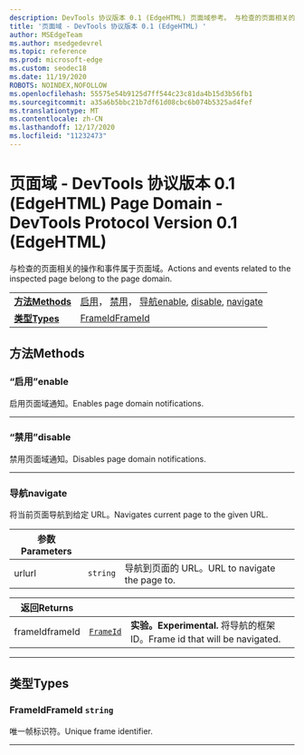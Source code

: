 ```yaml
---
description: DevTools 协议版本 0.1 (EdgeHTML) 页面域参考。 与检查的页面相关的操作和事件属于页面域。
title: '页面域 - DevTools 协议版本 0.1 (EdgeHTML) '
author: MSEdgeTeam
ms.author: msedgedevrel
ms.topic: reference
ms.prod: microsoft-edge
ms.custom: seodec18
ms.date: 11/19/2020
ROBOTS: NOINDEX,NOFOLLOW
ms.openlocfilehash: 55575e54b9125d7ff544c23c81da4b15d3b56fb1
ms.sourcegitcommit: a35a6b5bbc21b7df61d08cbc6b074b5325ad4fef
ms.translationtype: MT
ms.contentlocale: zh-CN
ms.lasthandoff: 12/17/2020
ms.locfileid: "11232473"
---
```

# <span data-ttu-id="54c1d-104">页面域 - DevTools 协议版本 0.1 (EdgeHTML) </span><span class="sxs-lookup"><span data-stu-id="54c1d-104">Page Domain - DevTools Protocol Version 0.1 (EdgeHTML)</span></span>  

<span data-ttu-id="54c1d-105">与检查的页面相关的操作和事件属于页面域。</span><span class="sxs-lookup"><span data-stu-id="54c1d-105">Actions and events related to the inspected page belong to the page domain.</span></span>

| | |
|-|-|
| [**<span data-ttu-id="54c1d-106">方法</span><span class="sxs-lookup"><span data-stu-id="54c1d-106">Methods</span></span>**](#methods) | <span data-ttu-id="54c1d-107">[启用](#enable)， [禁用](#disable)， [导航](#navigate)</span><span class="sxs-lookup"><span data-stu-id="54c1d-107">[enable](#enable), [disable](#disable), [navigate](#navigate)</span></span> |
| [**<span data-ttu-id="54c1d-108">类型</span><span class="sxs-lookup"><span data-stu-id="54c1d-108">Types</span></span>**](#types) | [<span data-ttu-id="54c1d-109">FrameId</span><span class="sxs-lookup"><span data-stu-id="54c1d-109">FrameId</span></span>](#frameid) |
## <span data-ttu-id="54c1d-110">方法</span><span class="sxs-lookup"><span data-stu-id="54c1d-110">Methods</span></span>

### <span data-ttu-id="54c1d-111">“启用”</span><span class="sxs-lookup"><span data-stu-id="54c1d-111">enable</span></span>
<span data-ttu-id="54c1d-112">启用页面域通知。</span><span class="sxs-lookup"><span data-stu-id="54c1d-112">Enables page domain notifications.</span></span>


---

### <span data-ttu-id="54c1d-113">“禁用”</span><span class="sxs-lookup"><span data-stu-id="54c1d-113">disable</span></span>
<span data-ttu-id="54c1d-114">禁用页面域通知。</span><span class="sxs-lookup"><span data-stu-id="54c1d-114">Disables page domain notifications.</span></span>


---

### <span data-ttu-id="54c1d-115">导航</span><span class="sxs-lookup"><span data-stu-id="54c1d-115">navigate</span></span>
<span data-ttu-id="54c1d-116">将当前页面导航到给定 URL。</span><span class="sxs-lookup"><span data-stu-id="54c1d-116">Navigates current page to the given URL.</span></span>

<table>
    <thead>
        <tr>
            <th><span data-ttu-id="54c1d-117">参数</span><span class="sxs-lookup"><span data-stu-id="54c1d-117">Parameters</span></span></th>
            <th></th>
            <th></th>
        </tr>
    </thead>
    <tbody>
        <tr>
            <td><span data-ttu-id="54c1d-118">url</span><span class="sxs-lookup"><span data-stu-id="54c1d-118">url</span></span></td>
            <td><code class="flyout">string</code></td>
            <td><span data-ttu-id="54c1d-119">导航到页面的 URL。</span><span class="sxs-lookup"><span data-stu-id="54c1d-119">URL to navigate the page to.</span></span></td>
        </tr>
    </tbody>
</table>
<table>
    <thead>
        <tr>
            <th><span data-ttu-id="54c1d-120">返回</span><span class="sxs-lookup"><span data-stu-id="54c1d-120">Returns</span></span></th>
            <th></th>
            <th></th>
        </tr>
    </thead>
    <tbody>
        <tr>
            <td><span data-ttu-id="54c1d-121">frameId</span><span class="sxs-lookup"><span data-stu-id="54c1d-121">frameId</span></span></td>
            <td><a href="#frameid"><code class="flyout">FrameId</code></a></td>
            <td><span><b><span data-ttu-id="54c1d-122">实验。</span><span class="sxs-lookup"><span data-stu-id="54c1d-122">Experimental.</span></span> </b></span><span data-ttu-id="54c1d-123">将导航的框架 ID。</span><span class="sxs-lookup"><span data-stu-id="54c1d-123">Frame id that will be navigated.</span></span></td>
        </tr>
    </tbody>
</table>

---

## <span data-ttu-id="54c1d-124">类型</span><span class="sxs-lookup"><span data-stu-id="54c1d-124">Types</span></span>

### <a name="frameid"></a> <span data-ttu-id="54c1d-125">FrameId</span><span class="sxs-lookup"><span data-stu-id="54c1d-125">FrameId</span></span> `string`

<span data-ttu-id="54c1d-126">唯一帧标识符。</span><span class="sxs-lookup"><span data-stu-id="54c1d-126">Unique frame identifier.</span></span>


---
